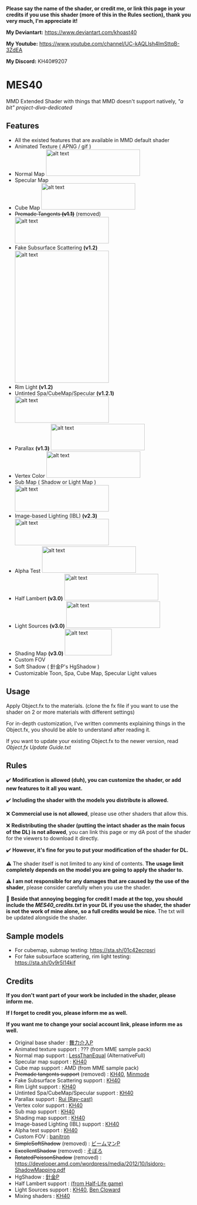**Please say the name of the shader, or credit me, or link this page in your credits if you use this shader (more of this in the Rules section), thank you very much, I'm appreciate it!**

**My Deviantart:** https://www.deviantart.com/khoast40

**My Youtube:** https://www.youtube.com/channel/UC-kAQLlsh4ImSttqB-3ZdEA

**My Discord:** KH40#9207

# MES40
MMD Extended Shader with things that MMD doesn't support natively, *"a bit" project-diva-dedicated*

## Features
- All the existed features that are available in MMD default shader
- Animated Texture ( APNG / gif )
- Normal Map <img src="https://i.imgur.com/5ia4FJx.png" alt="alt text" width="256" height="72">
- Specular Map 
- Cube Map <img src="https://i.imgur.com/imSbAFd.png" alt="alt text" width="256" height="72">
- ~~Premade Tangents **(v1.1)**~~ (removed) <img src="https://i.imgur.com/bz9MQ1j.png" alt="alt text" width="256" height="72">
- Fake Subsurface Scattering **(v1.2)** <img src="https://i.imgur.com/85SwTIc.png" alt="alt text" width="256" height="360">
- Rim Light **(v1.2)**
- Untinted Spa/CubeMap/Specular **(v1.2.1)** <img src="https://i.imgur.com/TbyDk5X.png" alt="alt text" width="256" height="72">
- Parallax **(v1.3)** <img src="https://i.imgur.com/wzwMYuQ.png" alt="alt text" width="256" height="72">
- Vertex Color <img src="https://i.imgur.com/cTQ7Lxb.png" alt="alt text" width="256" height="72">
- Sub Map ( Shadow or Light Map ) <img src="https://i.imgur.com/5L3jbHb.png" alt="alt text" width="256" height="72">
- Image-based Lighting (IBL) **(v2.3)** <img src="https://i.imgur.com/IogxPyJ.png" alt="alt text" width="256" height="72">
- Alpha Test <img src="https://i.imgur.com/9hVYS8B.png" alt="alt text" width="256" height="72">
- Half Lambert **(v3.0)** <img src="https://i.imgur.com/S102rGN.png" alt="alt text" width="256" height="72">
- Light Sources **(v3.0)** <img src="https://i.imgur.com/9FbJdKE.png" alt="alt text" width="256" height="72">
- Shading Map **(v3.0)** <img src="https://i.imgur.com/VzLqvzF.png" alt="alt text" width="128" height="72">
- Custom FOV
- Soft Shadow ( 針金P's HgShadow )
- Customizable Toon, Spa, Cube Map, Specular Light values

## Usage
Apply Object.fx to the materials. (clone the fx file if you want to use the shader on 2 or more materials with different settings)

For in-depth customization, I've written comments explaining things in the Object.fx, you should be able to understand after reading it.

If you want to update your existing Object.fx to the newer version, read *Object.fx Update Guide.txt*

## Rules
✔️ **Modification is allowed (duh), you can customize the shader, or add new features to it all you want.**

✔️ **Including the shader with the models you distribute is allowed.**

❌ **Commercial use is not allowed**, please use other shaders that allow this.

❌ **Redistributing the shader (putting the intact shader as the main focus of the DL) is not allowed**, you can link this page or my dA post of the shader for the viewers to download it directly.

✔️ **However, it's fine for you to put your modification of the shader for DL.**

⚠️ The shader itself is not limited to any kind of contents. **The usage limit completely depends on the model you are going to apply the shader to.**

⚠️ **I am not responsible for any damages that are caused by the use of the shader**, please consider carefully when you use the shader.

🗿 **Beside that annoying begging for credit I made at the top, you should include the *MES40_credits.txt* in your DL if you use the shader, the shader is not the work of mine alone, so a full credits would be nice.** The txt will be updated alongside the shader.


## Sample models
- For cubemap, submap testing: https://sta.sh/01c42ecrpsri
- For fake subsurface scattering, rim light testing: https://sta.sh/0v9r5l14kif

## Credits
**If you don't want part of your work be included in the shader, please inform me.**

**If I forget to credit you, please inform me as well.**

**If you want me to change your social account link, please inform me as well.**
- Original base shader : [舞力介入P](https://www.nicovideo.jp/user/282266)
- Animated texture support : ??? (from MME sample pack)
- Normal map support : [LessThanEqual](https://twitter.com/lessthanequal?lang=en) (AlternativeFull)
- Specular map support : [KH40](https://twitter.com/khoast40)
- Cube map support : AMD (from MME sample pack)
- ~~Premade tangents support~~ (removed) : [KH40](https://twitter.com/khoast40), [Minmode](https://www.deviantart.com/minmode)
- Fake Subsurface Scattering support : [KH40](https://twitter.com/khoast40)
- Rim Light support : [KH40](https://twitter.com/khoast40)
- Untinted Spa/CubeMap/Specular support : [KH40](https://twitter.com/khoast40)
- Parallax support : [Rui (Ray-cast)](https://twitter.com/Rui_cg)
- Vertex color support : [KH40](https://twitter.com/khoast40)
- Sub map support : [KH40](https://twitter.com/khoast40)
- Shading map support : [KH40](https://twitter.com/khoast40)
- Image-based Lighting (IBL) support : [KH40](https://twitter.com/khoast40)
- Alpha test support : [KH40](https://twitter.com/khoast40)
- Custom FOV : [banitron](https://www.deviantart.com/banitron)
- ~~SimpleSoftShadow~~ (removed) : [ビームマンP](https://w.atwiki.jp/beamman)
- ~~ExcellentShadow~~ (removed) : [そぼろ](https://www.nicovideo.jp/mylist/17392230)
- ~~RotatedPoissonShadow~~ (removed) : https://developer.amd.com/wordpress/media/2012/10/Isidoro-ShadowMapping.pdf
- HgShadow : [針金P](https://twitter.com/hariganep)
- Half Lambert support : [(from Half-Life game)](https://developer.valvesoftware.com/wiki/Half_Lambert#:~:text=%22Half%20Lambert%22%20lighting%20is%20a,of%20a%20forgiving%20lighting%20model.)
- Light Sources support : [KH40](https://twitter.com/khoast40), [Ben Cloward](https://www.youtube.com/c/BenCloward)
- Mixing shaders : [KH40](https://twitter.com/khoast40)
  
